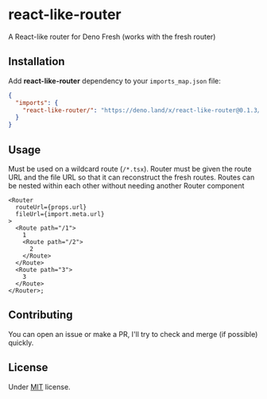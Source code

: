 # react-like-router

A React-like router for Deno Fresh (works with the fresh router)

## Installation

Add **react-like-router** dependency to your `imports_map.json` file:

```json
{
  "imports": {
    "react-like-router/": "https://deno.land/x/react-like-router@0.1.3/"
  }
}
```

## Usage

Must be used on a wildcard route (`/*.tsx`). Router must be given the route URL
and the file URL so that it can reconstruct the fresh routes. Routes can be
nested within each other without needing another Router component

```tsx
<Router
  routeUrl={props.url}
  fileUrl={import.meta.url}
>
  <Route path="/1">
    1
    <Route path="/2">
      2
    </Route>
  </Route>
  <Route path="3">
    3
  </Route>
</Router>;
```

## Contributing

You can open an issue or make a PR, I'll try to check and merge (if possible)
quickly.

## License

Under [MIT](https://github.com/egmaleta/fresh_layout/blob/main/LICENSE) license.
